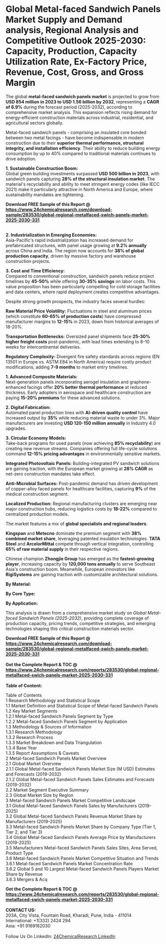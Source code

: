 <h1>Global Metal-faced Sandwich Panels Market Supply and Demand analysis, Regional Analysis  and Competitive Outlook 2025-2030: Capacity, Production, Capacity Utilization Rate, Ex-Factory Price, Revenue, Cost, Gross, and Gross Margin</h1><p>The global <strong>metal-faced sandwich panels market</strong> is projected to grow from <strong>USD 854 million in 2023 to USD 1.56 billion by 2032</strong>, representing a <strong>CAGR of 6.9%</strong> during the forecast period (2025-2032), according to comprehensive market analysis. This expansion reflects rising demand for energy-efficient construction materials across industrial, residential, and agricultural sectors globally.</p><p>Metal-faced sandwich panels - comprising an insulated core bonded between two metal facings - have become indispensable in modern construction due to their <strong>superior thermal performance, structural integrity, and installation efficiency</strong>. Their ability to reduce building energy consumption by up to 40% compared to traditional materials continues to drive adoption.</p><p><strong>1. Sustainable Construction Boom:</strong><br>
Global green building investments surpassed <strong>USD 500 billion in 2023</strong>, with sandwich panels capturing <strong>28% of the structural insulation market</strong>. The material's recyclability and ability to meet stringent energy codes (like IECC 2021) make it particularly attractive in North America and Europe, where sustainability mandates are tightening.</p><div><b>Download FREE Sample of this Report @ 
            <a href="https://www.24chemicalresearch.com/download-sample/283530/global-regional-metalfaced-swich-panels-market-2025-2030-331">
            https://www.24chemicalresearch.com/download-sample/283530/global-regional-metalfaced-swich-panels-market-2025-2030-331</a></b></div><br><p><strong>2. Industrialization in Emerging Economies:</strong><br>
Asia-Pacific's rapid industrialization has increased demand for prefabricated structures, with panel usage growing at <strong>9.2% annually</strong> across China and India. The region now accounts for <strong>38% of global production capacity</strong>, driven by massive factory and warehouse construction projects.</p><p><strong>3. Cost and Time Efficiency:</strong><br>
Compared to conventional construction, sandwich panels reduce project timelines by <strong>45-50%</strong> while offering <strong>30-35% savings</strong> on labor costs. This value proposition has been particularly compelling for cold storage facilities and data centers, where rapid deployment creates competitive advantages.</p><p>Despite strong growth prospects, the industry faces several hurdles:</p><p><strong>Raw Material Price Volatility:</strong> Fluctuations in steel and aluminum prices (which constitute <strong>60-65% of production costs</strong>) have compressed manufacturer margins to <strong>12-15%</strong> in 2023, down from historical averages of 18-20%.</p><p><strong>Transportation Bottlenecks:</strong> Oversized panel shipments face <strong>25-30% higher freight costs</strong> post-pandemic, with lead times extending to 8-10 weeks for intercontinental deliveries.</p><p><strong>Regulatory Complexity:</strong> Divergent fire safety standards across regions (EN 13501 in Europe vs. ASTM E84 in North America) require costly product modifications, adding <strong>7-9 months</strong> to market entry timelines.</p><p><strong>1. Advanced Composite Materials:</strong><br>
Next-generation panels incorporating aerogel insulation and graphene-enhanced facings offer <strong>20% better thermal performance</strong> at reduced thickness. Early adopters in aerospace and healthcare construction are paying <strong>15-20% premiums</strong> for these advanced solutions.</p><p><strong>2. Digital Fabrication:</strong><br>
Automated panel production lines with <strong>AI-driven quality control</strong> have increased output by <strong>35%</strong> while reducing material waste to under 3%. Major manufacturers are investing <strong>USD 120-150 million annually</strong> in Industry 4.0 upgrades.</p><p><strong>3. Circular Economy Models:</strong><br>
Take-back programs for used panels (now achieving <strong>85% recyclability</strong>) are creating new revenue streams. Companies offering full life-cycle solutions command <strong>12-15% pricing advantages</strong> in environmentally sensitive markets.</p><p><strong>Integrated Photovoltaic Panels:</strong> Building-integrated PV sandwich solutions are gaining traction, with the European market growing at <strong>28% CAGR</strong> as net-zero construction mandates take effect.</p><p><strong>Anti-Microbial Surfaces:</strong> Post-pandemic demand has driven development of copper-alloy faced panels for healthcare facilities, capturing <strong>9%</strong> of the medical construction segment.</p><p><strong>Localized Production:</strong> Regional manufacturing clusters are emerging near major construction hubs, reducing logistics costs by <strong>18-22%</strong> compared to centralized production models.</p><p>The market features a mix of <strong>global specialists and regional leaders</strong>:</p><p><strong>Kingspan</strong> and <strong>Metecno</strong> dominate the premium segment with <strong>38% combined market share</strong>, leveraging patented insulation technologies. <strong>TATA Steel</strong> and <strong>ArcelorMittal</strong> compete through vertical integration, controlling <strong>65% of raw material supply</strong> in their respective regions.</p><p>Chinese champion <strong>Zhongjie Group</strong> has emerged as the <strong>fastest-growing player</strong>, increasing capacity by <strong>120,000 tons annually</strong> to serve Southeast Asia's construction boom. Meanwhile, European innovators like <strong>RigiSystems</strong> are gaining traction with customizable architectural solutions.</p><p><strong>By Material:</strong></p><p><strong>By Core Type:</strong></p><p><strong>By Application:</strong></p><p>This analysis is drawn from a comprehensive market study on <em>Global Metal-faced Sandwich Panels (2025-2032)</em>, providing complete coverage of production capacity, pricing trends, competitive strategies, and emerging technologies shaping this critical construction materials sector.</p><div><b>Download FREE Sample of this Report @ 
            <a href="https://www.24chemicalresearch.com/download-sample/283530/global-regional-metalfaced-swich-panels-market-2025-2030-331">
            https://www.24chemicalresearch.com/download-sample/283530/global-regional-metalfaced-swich-panels-market-2025-2030-331</a></b></div><br><div><b>Get the Complete Report & TOC @ 
            <a href="https://www.24chemicalresearch.com/reports/283530/global-regional-metalfaced-swich-panels-market-2025-2030-331">
            https://www.24chemicalresearch.com/reports/283530/global-regional-metalfaced-swich-panels-market-2025-2030-331</a></b></div><br>
            <b>Table of Content:</b><p>Table of Contents<br />
1 Research Methodology and Statistical Scope<br />
1.1 Market Definition and Statistical Scope of Metal-faced Sandwich Panels<br />
1.2 Key Market Segments<br />
1.2.1 Metal-faced Sandwich Panels Segment by Type<br />
1.2.2 Metal-faced Sandwich Panels Segment by Application<br />
1.3 Methodology & Sources of Information<br />
1.3.1 Research Methodology<br />
1.3.2 Research Process<br />
1.3.3 Market Breakdown and Data Triangulation<br />
1.3.4 Base Year<br />
1.3.5 Report Assumptions & Caveats<br />
2 Metal-faced Sandwich Panels Market Overview<br />
2.1 Global Market Overview<br />
2.1.1 Global Metal-faced Sandwich Panels Market Size (M USD) Estimates and Forecasts (2019-2032)<br />
2.1.2 Global Metal-faced Sandwich Panels Sales Estimates and Forecasts (2019-2032)<br />
2.2 Market Segment Executive Summary<br />
2.3 Global Market Size by Region<br />
3 Metal-faced Sandwich Panels Market Competitive Landscape<br />
3.1 Global Metal-faced Sandwich Panels Sales by Manufacturers (2019-2025)<br />
3.2 Global Metal-faced Sandwich Panels Revenue Market Share by Manufacturers (2019-2025)<br />
3.3 Metal-faced Sandwich Panels Market Share by Company Type (Tier 1, Tier 2, and Tier 3)<br />
3.4 Global Metal-faced Sandwich Panels Average Price by Manufacturers (2019-2025)<br />
3.5 Manufacturers Metal-faced Sandwich Panels Sales Sites, Area Served, Product Type<br />
3.6 Metal-faced Sandwich Panels Market Competitive Situation and Trends<br />
3.6.1 Metal-faced Sandwich Panels Market Concentration Rate<br />
3.6.2 Global 5 and 10 Largest Metal-faced Sandwich Panels Players Market Share by Revenue<br />
3.6.3 Mergers & Acq</p><div><b>Get the Complete Report & TOC @ 
            <a href="https://www.24chemicalresearch.com/reports/283530/global-regional-metalfaced-swich-panels-market-2025-2030-331">
            https://www.24chemicalresearch.com/reports/283530/global-regional-metalfaced-swich-panels-market-2025-2030-331</a></b></div><br><b>CONTACT US:</b><br>
            203A, City Vista, Fountain Road, Kharadi, Pune, India - 411014<br>
            International: +1(332) 2424 294<br>
            Asia: +91 9169162030 <br><br>
            Follow Us On LinkedIn: <a href="https://www.linkedin.com/company/24chemicalresearch/">24ChemicalResearch LinkedIn</a>